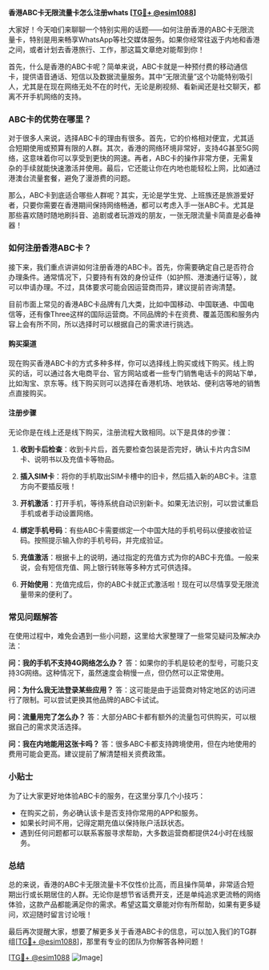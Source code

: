**香港ABC卡无限流量卡怎么注册whats [[TG💪+ @esim1088](https://t.me/s/esim1088)]**

大家好！今天咱们来聊聊一个特别实用的话题——如何注册香港的ABC卡无限流量卡，特别是用来畅享WhatsApp等社交媒体服务。如果你经常往返于内地和香港之间，或者计划去香港旅行、工作，那这篇文章绝对能帮到你！

首先，什么是香港的ABC卡呢？简单来说，ABC卡就是一种预付费的移动通信卡，提供语音通话、短信以及数据流量服务。其中“无限流量”这个功能特别吸引人，尤其是在现在网络无处不在的时代，无论是刷视频、看新闻还是社交聊天，都离不开手机网络的支持。

### ABC卡的优势在哪里？

对于很多人来说，选择ABC卡的理由有很多。首先，它的价格相对便宜，尤其适合短期使用或预算有限的人群。其次，香港的网络环境非常好，支持4G甚至5G网络，这意味着你可以享受到更快的网速。再者，ABC卡的操作非常方便，无需复杂的手续就能快速激活并使用。最后，它还能让你在内地也能轻松上网，比如通过港澳台流量套餐，避免了漫游费的问题。

那么，ABC卡到底适合哪些人群呢？其实，无论是学生党、上班族还是旅游爱好者，只要你需要在香港期间保持网络畅通，都可以考虑入手一张ABC卡。尤其是那些喜欢随时随地刷抖音、追剧或者玩游戏的朋友，一张无限流量卡简直是必备神器！

### 如何注册香港ABC卡？

接下来，我们重点讲讲如何注册香港的ABC卡。首先，你需要确定自己是否符合办理条件。通常情况下，只要持有有效的身份证件（如护照、港澳通行证等），就可以申请办理。不过，具体要求可能会因运营商而异，建议提前咨询清楚。

目前市面上常见的香港ABC卡品牌有几大类，比如中国移动、中国联通、中国电信等，还有像Three这样的国际运营商。不同品牌的卡在资费、覆盖范围和服务内容上会有所不同，所以选择时可以根据自己的需求进行挑选。

#### 购买渠道

现在购买香港ABC卡的方式多种多样，你可以选择线上购买或线下购买。线上购买的话，可以通过各大电商平台、官方网站或者一些专门销售电话卡的网站下单，比如淘宝、京东等。线下购买则可以选择在香港机场、地铁站、便利店等地的销售点直接购买。

#### 注册步骤

无论你是在线上还是线下购买，注册流程大致相同。以下是具体的步骤：

1. **收到卡后检查**：收到卡片后，首先要检查包装是否完好，确认卡片内含SIM卡、说明书以及充值卡等物品。
   
2. **插入SIM卡**：将你的手机取出SIM卡槽中的旧卡，然后插入新的ABC卡。注意方向不要插反哦！

3. **开机激活**：打开手机，等待系统自动识别新卡。如果无法识别，可以尝试重启手机或者手动设置网络。

4. **绑定手机号码**：有些ABC卡需要绑定一个中国大陆的手机号码以便接收验证码。按照提示输入你的手机号码，并完成验证。

5. **充值激活**：根据卡上的说明，通过指定的充值方式为你的ABC卡充值。一般来说，会有短信充值、网上银行转账等多种方式可供选择。

6. **开始使用**：充值完成后，你的ABC卡就正式激活啦！现在可以尽情享受无限流量带来的便利了。

### 常见问题解答

在使用过程中，难免会遇到一些小问题，这里给大家整理了一些常见疑问及解决办法：

**问：我的手机不支持4G网络怎么办？**
答：如果你的手机是较老的型号，可能只支持3G网络。这种情况下，虽然速度会稍慢一点，但仍然可以正常使用。

**问：为什么我无法登录某些应用？**
答：这可能是由于运营商对特定地区的访问进行了限制。可以尝试更换其他品牌的ABC卡试试。

**问：流量用完了怎么办？**
答：大部分ABC卡都有额外的流量包可供购买，可以根据自己的需求灵活选择。

**问：我在内地能用这张卡吗？**
答：很多ABC卡都支持跨境使用，但在内地使用的费用可能会更高。建议提前了解清楚相关资费政策。

### 小贴士

为了让大家更好地体验ABC卡的服务，在这里分享几个小技巧：

- 在购买之前，务必确认该卡是否支持你常用的APP和服务。
- 如果长时间不用，记得定期充值以保持账户活跃状态。
- 遇到任何问题都可以联系客服寻求帮助，大多数运营商都提供24小时在线服务。

### 总结

总的来说，香港的ABC卡无限流量卡不仅性价比高，而且操作简单，非常适合短期出行或长期居住的人群。无论你是想节省话费开支，还是单纯追求更流畅的网络体验，这款产品都能满足你的需求。希望这篇文章能对你有所帮助，如果有更多疑问，欢迎随时留言讨论哦！

最后再次提醒大家，想要了解更多关于香港ABC卡的信息，可以加入我们的TG群组[[TG💪+ @esim1088](https://t.me/s/esim1088)]，那里有专业的团队为你解答各种问题！

[[TG💪+ @esim1088](https://t.me/s/esim1088) ![Image](https://i.postimg.cc/4NQfJmqS/Snipaste-2025-05-13-00-14-12.png)]